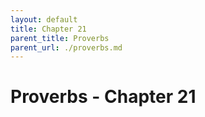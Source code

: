 ```yaml
---
layout: default
title: Chapter 21
parent_title: Proverbs
parent_url: ./proverbs.md
---
```


# Proverbs - Chapter 21
